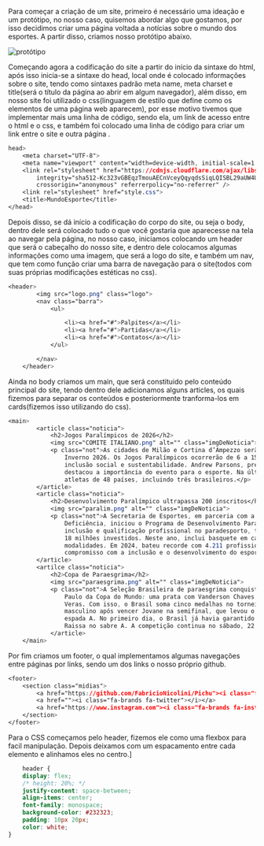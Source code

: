 Para começar a criação de um site, primeiro é necessário uma ideação e um protótipo, no nosso caso, quisemos abordar algo que gostamos, por isso decidimos criar uma página voltada a notícias sobre o mundo dos esportes. A partir disso, criamos nosso protótipo abaixo.


![protótipo](https://github.com/user-attachments/assets/dedba8e3-e452-4e25-bffe-bcf12b8644e4)



Começando agora a codificação do site a partir do início da sintaxe do html, após isso inicia-se a sintaxe do head, local onde é colocado informações sobre o site, tendo como sintaxes padrão meta name, meta charset e title(será o título da página ao abrir em algum navegador), além disso, em nosso site foi utilizado o css(linguagem de estilo que define como os elementos de uma página web aparecem), por esse motivo tivemos que implementar mais uma linha de código, sendo ela, um link de acesso entre o html e o css, e também foi colocado uma linha de código para criar um link entre o site e outra página .

```css
head>
    <meta charset="UTF-8">
    <meta name="viewport" content="width=device-width, initial-scale=1.0">
    <link rel="stylesheet" href="https://cdnjs.cloudflare.com/ajax/libs/font-awesome/6.6.0/css/all.min.css"
        integrity="sha512-Kc323vGBEqzTmouAECnVceyQqyqdsSiqLQISBL29aUW4U/M7pSPA/gEUZQqv1cwx4OnYxTxve5UMg5GT6L4JJg=="
        crossorigin="anonymous" referrerpolicy="no-referrer" />
    <link rel="stylesheet" href="style.css">
    <title>MundoEsporte</title>
</head>
```

Depois disso, se dá início a codificação do corpo do site, ou seja o body, dentro dele será colocado tudo o que você gostaria que aparecesse na tela ao navegar pela página, no nosso caso, iniciamos colocando um header que será o cabeçalho do nosso site, e dentro dele colocamos algumas informações como uma imagem, que será a logo do site, e também um nav, que tem como função criar uma barra de navegação para o site(todos com suas próprias modificações estéticas no css).

```css
<header>
        <img src="logo.png" class="logo">
        <nav class="barra">
            <ul>

                <li><a href="#">Palpites</a></li>
                <li><a href="#">Partidas</a></li>
                <li><a href="#">Contatos</a></li>
            </ul>

        </nav>
    </header>
```

Ainda no body criamos um main, que será constituido pelo conteúdo principal do site, tendo dentro dele adicionamos alguns articles, os quais fizemos para separar os conteúdos e posteriormente tranforma-los em cards(fizemos isso utilizando do css).

```css
<main>
        <article class="noticia">
            <h2>Jogos Paralímpicos de 2026</h2>
            <img src="COMITE ITALIANO.png" alt="" class="imgDeNoticia">
            <p class="not">As cidades de Milão e Cortina d’Ampezzo serão palco dos Jogos Olímpicos e Paralímpicos de
                Inverno 2026. Os Jogos Paralímpicos ocorrerão de 6 a 15 de março de 2026, com um foco especial na
                inclusão social e sustentabilidade. Andrew Parsons, presidente do Comitê Paralímpico Internacional,
                destacou a importância do evento para o esporte. Na última edição, em PyeongChang 2018, participaram 567
                atletas de 48 países, incluindo três brasileiros.</p>
        </article>
        <article class="noticia">
            <h2>Desenvolvimento Paralímpico ultrapassa 200 inscritos</h2>
            <img src="paralim.png" alt="" class="imgDeNoticia">
            <p class="not">A Secretaria de Esportes, em parceria com a Secretaria dos Direitos da Pessoa com
                Deficiência, iniciou o Programa de Desenvolvimento Paralímpico no Complexo Baby Barioni. O programa visa
                inclusão e qualificação profissional no paradesporto, tendo formado mais de 11 mil profissionais com R$
                18 milhões investidos. Neste ano, inclui basquete em cadeira de rodas e goalball, além de outras
                modalidades. Em 2024, bateu recorde com 4.211 profissionais capacitados. O Estado de São Paulo reforça o
                compromisso com a inclusão e o desenvolvimento do esporte paralímpico.</p>
        </article>
        <artilce class="noticia">
            <h2>Copa de Paraesgrima</h2>
            <img src="paraesgrima.png" alt="" class="imgDeNoticia">
            <p class="not">A Seleção Brasileira de paraesgrima conquistou três medalhas no segundo dia da Etapa de São
                Paulo da Copa do Mundo: uma prata com Vanderson Chaves e dois bronzes com Jovane Guissone e Raissa
                Veras. Com isso, o Brasil soma cinco medalhas no torneio. Vanderson ficou com a prata no sabre B
                masculino após vencer Jovane na semifinal, que levou o bronze. Raissa conquistou seu segundo bronze na
                espada A. No primeiro dia, o Brasil já havia garantido uma prata com Jovane no florete B e um bronze com
                Raissa no sabre A. A competição continua no sábado, 22.</p>
            </article>
    </main>
```

Por fim criamos um footer, o qual implementamos algumas navegações entre páginas por links, sendo um dos links o nosso próprio github.

```css
<footer>
    <section class="midias">
        <a href="https://github.com/FabricioNicolini/Pichu"><i class="fa-brands fa-github"> </i></a>
        <a href=""><i class="fa-brands fa-twitter"></i></a>
        <a href="https://www.instagram.com"><i class="fa-brands fa-instagram"></i></a>
    </section>
</footer>
```

Para o CSS começamos pelo header, fizemos ele como uma flexbox para facil manipulação. Depois deixamos com um espacamento entre cada elemento e alinhamos eles no centro.]

```css
    header {
    display: flex;
    /* height: 20%; */
    justify-content: space-between;
    align-items: center;
    font-family: monospace;
    background-color: #232323;
    padding: 10px 20px;
    color: white;
}
```
